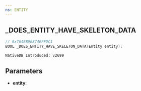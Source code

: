 ```yaml
---
ns: ENTITY 
---
```


## _DOES_ENTITY_HAVE_SKELETON_DATA

```c
// 0x764EB96874EFFDC1 
BOOL _DOES_ENTITY_HAVE_SKELETON_DATA(Entity entity);
```

```
NativeDB Introduced: v2699
```

## Parameters
* **entity**:
